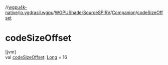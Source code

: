 //[wgpu4k-native](../../../../index.md)/[io.ygdrasil.wgpu](../../index.md)/[WGPUShaderSourceSPIRV](../index.md)/[Companion](index.md)/[codeSizeOffset](code-size-offset.md)

# codeSizeOffset

[jvm]\
val [codeSizeOffset](code-size-offset.md): [Long](https://kotlinlang.org/api/core/kotlin-stdlib/kotlin/-long/index.html) = 16